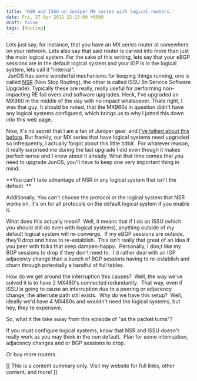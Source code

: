 ```yaml
---
title: 'NSR and ISSU on Juniper MX series with logical routers.'
date: Fri, 27 Apr 2012 22:15:00 +0000
draft: false
tags: [Routing]
---
```


Lets just say, for instance, that you have an MX series router at somewhere on your network. Lets also say that said router is carved into more than just the main logical system. For the sake of this writing, lets say that your eBGP sessions are in the default logical system and your IGP is in the logical system, lets call it "internal".  
 JunOS has some wonderful mechanisms for keeping things running, one is called [NSR](http://www.juniper.net/techpubs/en_US/junos9.5/information-products/topic-collections/swconfig-high-availability/nsr-overview.html) (Non Stop Routing), the other is called ISSU (In Service Software Upgrade). Typically these are really, really useful for performing non-impacting RE fail overs and software upgrades. Heck, I've upgraded an MX960 in the middle of the day with no impact whatsoever. Thats right, I was that guy. It should be noted, that the MX960s in question didn't have any logical systems configured, which brings us to why I jotted this down into this web page.  
  
Now, it's no secret that I am a fan of Juniper gear, and [I've talked about this before](http://tech.buraglio.com/2010/12/junos-issu.html). But frankly, our MX series that have logical systems need upgraded so infrequently, I actually forgot about this little tidbit.  For whatever reason, it really surprised me during the last upgrade I did even though it makes perfect sense and I knew about it already. What that time comes that you need to upgrade JunOS, you'll have to keep one very important thing in mind:  
  
**You can't take advantage of NSR in any logical system that isn't the default. **  
  
Additionally, You can't choose the protocol or the logical system that NSR works on, it's on for all protocols on the default logical system if you enable it.  
  
What does this actually mean?  Well, it means that if I do an ISSU (which you should still do even with logical systems), anything outside of my default logical system will re-converge.  If my eBGP sessions are outside, they'll drop and have to re-establish.  This isn't really that great of an idea if you peer with folks that keep dampen-happy.  Personally, I don;t like my BGP sessions to drop if they don't need to.  I'd rather deal with an IGP adjacency change than a bunch of BGP sessions having to re-establish and churn through potentially a handful of full tables.  
  
How do we get around the interruption this causes?  Well, the way we've solved it is to have 2 MX480's connected redundantly.  That way, even if ISSU is going to cause an interruption due to a peering or adjacency change, the alternate path still exists.  Why do we have this setup?  Well, ideally we'd have 4 MX480s and wouldn't need the logical systems, but hey, they're expensive.  
  
So, what it the take away from this episode of "as the packet turns"?  
  
If you must configure logical systems, know that NSR and ISSU doesn't really work as you may think in the non default.  Plan for some interruption, adjacency changes and or BGP sessions to drop.  
  
Or buy more routers.

\[\[ This is a content summary only. Visit my website for full links, other content, and more! \]\]
